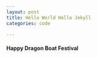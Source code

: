 ```yaml
---
layout: post
title: Hello World Hello Jekyll
categories: code

---
```


#### Happy Dragon Boat Festival

